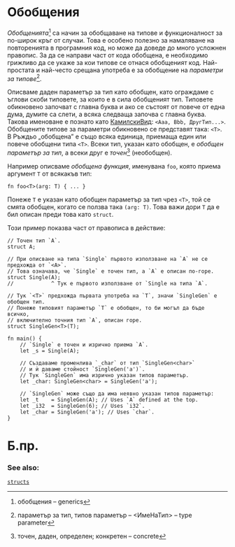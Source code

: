 # Обобщения 

*Обобщенията*[^generics] са начин за обобщаване на типове и функционалност за
по-широк кръг от случаи. Това е особено полезно за намаляване на повторенията в
програмния код, но може да доведе до много усложнен правопис. За да се направи
част от кода обобщена, е необходимо грижливо да се укаже за кои типове се отнася
обобщеният код. Най-простата и най-често срещана употреба е за обобщение на
*параметри за типове*[^type_parameter].

Описваме даден параметър за тип като обобщен, като ограждаме с ъглови скоби
типовете, за които е в сила обобщеният тип. Типовете обикновено започват с главна
буква и ако се състоят от повече от една дума, думите са слети, а всяка
следваща започва с главна буква. Такова именоване е познато като
[КамилскиВид][camelcase]: `<Aaa, Bbb, ДругТип...>`. Обобщените типове за
параметри обикновено се представят така: `<T>`. В Ръждьо „обобщена” е също
всяка единица, приемаща един или повече обобщени типа `<T>`. Всеки тип,
указан като обобщен, е *обобщен параметър за тип*, а всеки друг е
*точен*[^concrete] (необобщен).

Например описваме *обобщена функция*, именувана `foo`, която приема аргумент
`T` от всякакъв тип:

```rust,ignore
fn foo<T>(arg: T) { ... }
```

Понеже `T` е указан като обобщен параметър за тип чрез  `<T>`, той се смята
обобщен, когато се ползва така `(arg: T)`. Това важи дори `T` да е бил описан
преди това като `struct`.

Този пример показва част от правописа в действие:

```rust,editable
// Точен тип `A`.
struct A;

// При описване на типа `Single` първото използване на `A` не се предхожда от `<A>`.
// Това означава, че `Single` е точен тип, а `A` е описан по-горе.
struct Single(A);
//            ^ Тук е първото използване от `Single на типа `A`.

// Тук `<T>` предхожда първата употреба на `T`, значи `SingleGen` е обобщен тип.
// Понеже типовият параметър `T` е обобщен, то би могъл да бъде всичко,
// включително точния тип `A`, описан горе.
struct SingleGen<T>(T);

fn main() {
    // `Single` е точен и изрично приема `A`.
    let _s = Single(A);
    
    // Създаваме променлива `_char` от тип `SingleGen<char>`
    // и ѝ даваме стойност `SingleGen('a')`.
    // Тук `SingleGen` има изрично указан типов параметър.
    let _char: SingleGen<char> = SingleGen('a');

    // `SingleGen` може също да има неявно указан типов параметър:
    let _t    = SingleGen(A); // Uses `A` defined at the top.
    let _i32  = SingleGen(6); // Uses `i32`.
    let _char = SingleGen('a'); // Uses `char`.
}
```

# Б.пр.

[^generics]: обобщения – generics

[^type_parameter]: параметър за тип, типов параметър – <ИмеНаТип> – type parameter 

[^concrete]: точен, даден, определен; конкретен – concrete

### See also:

[`structs`][structs]

[structs]: custom_types/structs.md
[camelcase]: https://en.wikipedia.org/wiki/CamelCase
